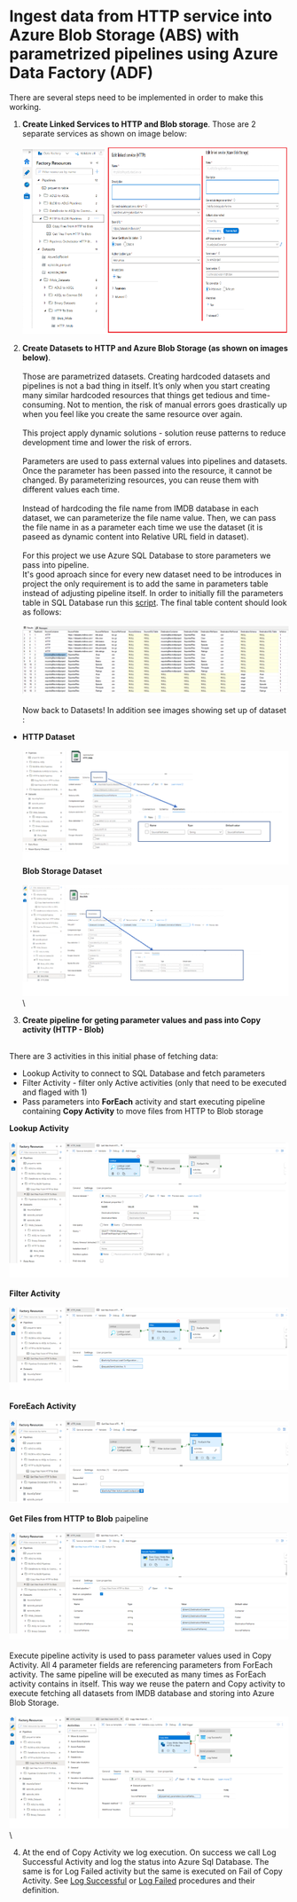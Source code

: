 # Ingest data from HTTP service into Azure Blob Storage (ABS) with parametrized pipelines using Azure Data Factory (ADF)

There are several steps need to be implemented in order to make this working. 

1.  **Create Linked Services to HTTP and Blob storage**. Those are 2 separate services as shown on image below:\
\
![storage account](images/HTTPToBlob/AdfHTTPBlob1.png)

2.  **Create Datasets to HTTP and Azure Blob Storage (as shown on images below)**.\
\
Those are parametrized datasets. Creating hardcoded datasets and pipelines is not a bad thing in itself. It’s only when you start creating many similar hardcoded resources that things get tedious and time-consuming. Not to mention, the risk of manual errors goes drastically up when you feel like you create the same resource over again. 
\
\
This project apply dynamic solutions - solution reuse patterns to reduce development time and lower the risk of errors.\
\
Parameters are used to pass external values into pipelines and  datasets. Once the parameter has been passed into the resource, it cannot be changed. By parameterizing resources, you can reuse them with different values each time.\
\
Instead of hardcoding the file name from IMDB database in each dataset, we can parameterize the file name value. Then, we can pass the file name in as a parameter each time we use the dataset (it is paseed as dynamic content into Relative URL field in dataset).\
\
For this project we use Azure SQL Database to store parameters we pass into pipeline. 
\
It's good aproach since for every new dataset need to be introduces in project the only requirement is to add the same in parameters table instead of adjusting pipeline itself. In order to initially fill the parameters table in SQL Database run this [script](). The final table content should look as follows:
\
\
![storage account](images/HTTPToBlob/AdfHTTPBlob11.png)\
\
Now back to Datasets! In addition see images showing set up of dataset :
* **HTTP Dataset**
\
\
![storage account](images/HTTPToBlob/AdfHTTPBlob2.png)
\
**Blob Storage Dataset**
\
\
![storage account](images/HTTPToBlob/AdfHTTPBlob3.png)\
\

3. **Create pipeline for geting parameter values and pass into Copy activity (HTTP - Blob)**

\
There are 3 activities in this initial phase of fetching data:
* Lookup Activity to connect to SQL Database and fetch parameters
* Filter Activity - filter only Active activities (only that need to be executed and flaged with 1)
* Pass parameters into **ForEach** activity and start executing pipeline containing **Copy Activity** to move files from HTTP to Blob storage

**Lookup Activity**
\
\
![storage account](images/HTTPToBlob/AdfHTTPBlob4.png)\
\
**Filter Activity**
\
\
![storage account](images/HTTPToBlob/AdfHTTPBlob5.png)\
\
**ForeEach Activity**
\
\
![storage account](images/HTTPToBlob/AdfHTTPBlob6.png)\
\
**Get Files from HTTP to Blob** paipeline
\
\
![storage account](images/HTTPToBlob/AdfHTTPBlob7.png)\
\
Execute pipeline activity is used to pass parameter values used in Copy Activity. All 4 parameter fields are referencing parameters from ForEach activity. The same pipeline will be executed as many times as ForEach activity contains in itself.
This way we reuse the patern and Copy activity to execute fetching all datasets from IMDB database and storing into Azure Blob Storage.
\
\
![storage account](images/HTTPToBlob/AdfHTTPBlob8.png)\


4. At the end of Copy Activity we log execution. On success we call Log Successful Activity and log the status into Azure Sql Database. The same is for Log Failed activity but the same is executed on Fail of Copy Activity.
See [Log Successful]() or [Log Failed]() procedures and their definition.

